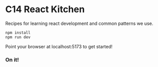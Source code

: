 # C14 React Kitchen

Recipes for learning react development and common patterns we use.
```
npm install
npm run dev
```
Point your browser at localhost:5173 to get started!

### On it!
